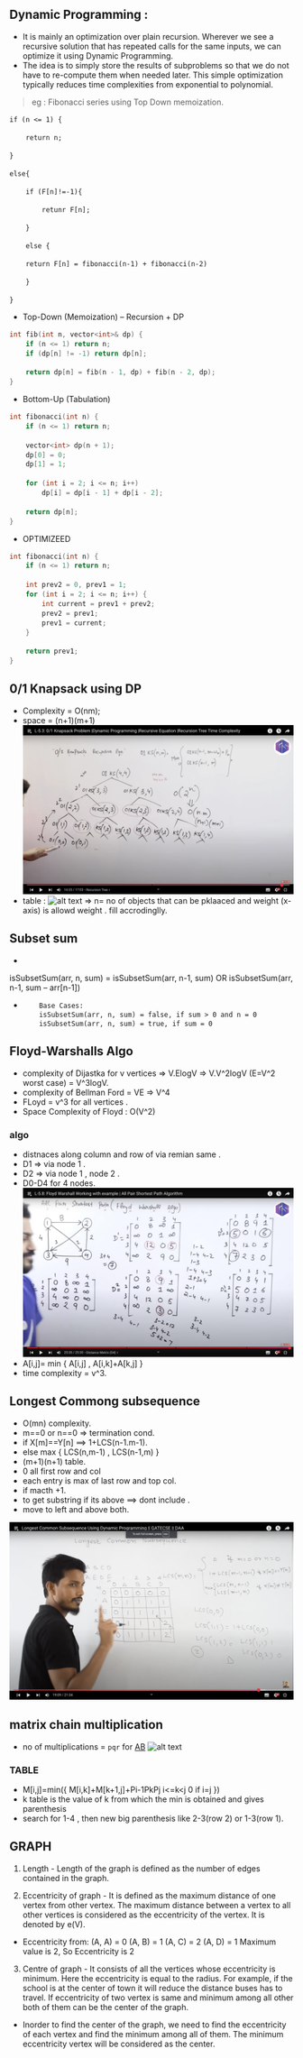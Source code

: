 ## Dynamic Programming :
- It is mainly an optimization over plain recursion. Wherever we see a recursive solution that has repeated calls for the same inputs, we can optimize it using Dynamic Programming.
- The idea is to simply store the results of subproblems so that we do not have to re-compute them when needed later. This simple optimization typically reduces time complexities from exponential to polynomial.

> eg :  Fibonacci series using Top Down memoization.

    if (n <= 1) {

        return n;

    }

    else{

        if (F[n]!=-1){

            retunr F[n];

        }

        else {

        return F[n] = fibonacci(n-1) + fibonacci(n-2)

        }

    }

- Top-Down (Memoization) – Recursion + DP

```cpp
int fib(int n, vector<int>& dp) {
    if (n <= 1) return n;
    if (dp[n] != -1) return dp[n];

    return dp[n] = fib(n - 1, dp) + fib(n - 2, dp);
}
```

- Bottom-Up (Tabulation)

```cpp
int fibonacci(int n) {
    if (n <= 1) return n;

    vector<int> dp(n + 1);
    dp[0] = 0;
    dp[1] = 1;

    for (int i = 2; i <= n; i++)
        dp[i] = dp[i - 1] + dp[i - 2];

    return dp[n];
}
```

- OPTIMIZEED 

```cpp
int fibonacci(int n) {
    if (n <= 1) return n;

    int prev2 = 0, prev1 = 1;
    for (int i = 2; i <= n; i++) {
        int current = prev1 + prev2;
        prev2 = prev1;
        prev1 = current;
    }

    return prev1;
}
```

## 0/1 Knapsack using DP
- Complexity = O(nm);
- space = (n+1)(m+1)
![alt text](image-18.png)
- table :
![alt text](<Screenshot 2025-04-06 at 12.21.47 PM.png>)
=> n= no of objects that can be pklaaced  and weight (x-axis) is allowd weight . fill accrodinglly.


## Subset sum 
- 
isSubsetSum(arr, n, sum) = isSubsetSum(arr, n-1, sum) OR 
                           isSubsetSum(arr, n-1, sum – arr[n-1])

-         Base Cases:
          isSubsetSum(arr, n, sum) = false, if sum > 0 and n = 0
          isSubsetSum(arr, n, sum) = true, if sum = 0


## Floyd-Warshalls Algo
- complexity of Dijastka for v vertices => V.ElogV => V.V^2logV (E=V^2 worst case) = V^3logV.
- complexity of Bellman Ford = VE => V^4
- FLoyd = v^3 for all vertices .
- Space Complexity of Floyd : O(V^2)

### algo
- distnaces along column and row of via remian same .
- D1 => via node 1 .
- D2 => via node 1 , node 2 .
- D0-D4 for 4 nodes.
![alt text](image-19.png)
- A[i,j]=  min  {  A[i,j] ,
                   A[i,k]+A[k,j]
                }
- time complexity = v^3.


## Longest Commong subsequence
- O(mn) complexity.
- m==0 or n==0 => termination cond.
- if X[m]==Y[n] ==> 1+LCS(n-1.m-1).
- else 
max {
    LCS(n,m-1) , 
    LCS(n-1,m)
}
- (m+1)(n+1) table.
- 0 all first row and col
- each entry is max of last row and top col.
- if macth +1. 
- to get substring if its above ==> dont include . 
- move to left and above both.

![alt text](image-20.png) 


## matrix chain multiplication
- no of multiplications  =  `pqr` for [A](p*q)[B](q*r)
![alt text](<Screenshot 2025-04-07 at 12.31.07 AM.png>)

### TABLE 
- M[i,j]=min({
    M[i,k]+M[k+1,j]+Pi-1PkPj  i<=k<j
    0 if i=j
})
- k table is the value of k from which the min is obtained  and gives parenthesis 
- search for 1-4 , then new big parenthesis like 2-3(row 2) or 1-3(row 1).



## GRAPH
1. Length - 
Length of the graph is defined as the number of edges contained in the graph. 

2. Eccentricity of graph - 
It is defined as the maximum distance of one vertex from other vertex. The maximum distance between a vertex to all other vertices is considered as the eccentricity of the vertex. It is denoted by e(V). 
- Eccentricity from:
(A, A) = 0
(A, B) = 1
(A, C) = 2
(A, D) = 1
Maximum value  is 2, So Eccentricity is 2

3. Centre of graph - 
It consists of all the vertices whose eccentricity is minimum. Here the eccentricity is equal to the radius. For example, if the school is at the center of town it will reduce the distance buses has to travel. If eccentricity of two vertex is same and minimum among all other both of them can be the center of the graph.
- Inorder to find the center of the graph, we need to find the eccentricity of each vertex and find the minimum among all of them. 
The minimum eccentricity vertex will be considered as the center.


